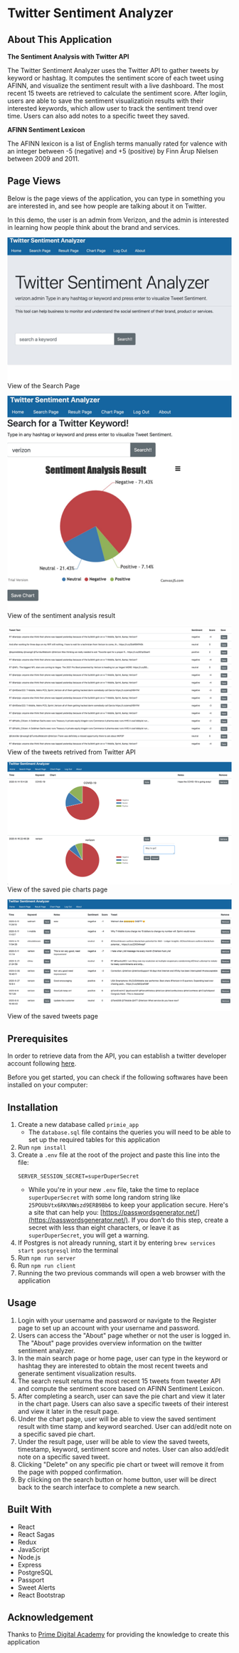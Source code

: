 # Twitter Sentiment Analyzer

## About This Application
**The Sentiment Analysis with Twitter API**

The Twitter Sentiment Analyzer uses the Twitter API to gather tweets by keyword or hashtag. It computes the sentiment score of each tweet using AFINN, and visualize the sentiment result with a live dashboard. The most recent 15 tweets are retrieved to calculate the sentiment score. After logiin, users are able to save the sentiment visualizatioin results with their interested keywords, which allow user to track the sentiment trend over time. Users can also add notes to a specific tweet they saved.

**AFINN Sentiment Lexicon**

The AFINN lexicon is a list of English terms manually rated for valence with an integer between -5 (negative) and +5 (positive) by Finn Årup Nielsen between 2009 and 2011. 

## Page Views

Below is the page views of the application, you can type in something you are interested in, and see how people are talking about it on Twitter. 

In this demo, the user is an admin from Verizon, and the admin is interested in learning how people think about the brand and services. 

![View of the Search Page](/public/images/TSA-search-page.jpg)
View of the Search Page

![View of the tweeter sentiment pie chart](/public/images/TSA-search-result-page1.jpg)
View of the sentiment analysis result

![View of the tweets of keyword searched](/public/images/TSA-search-result-page2.jpg)
View of the tweets retrived from Twitter API

![View of a Chart Page consisting of saved charts](/public/images/TSA-chart-page.jpg)
View of the saved pie charts page

![View of the saved Twitter page](/public/images/TSA-tweet-result-page.jpg)
View of the saved tweets page

## Prerequisites

In order to retrieve data from the API, you can establish a twitter developer account following [here](https://developer.twitter.com/en/apply-for-access). 

Before you get started, you can check if the following softwares have been installed on your computer:


## Installation

1. Create a new database called `primie_app`
    * The `database.sql` file contains the queries you will need to be able to set up the required tables for this application
2. Run `npm install`
3. Create a `.env` file at the root of the project and paste this line into the file:
    ```
    SERVER_SESSION_SECRET=superDuperSecret
    ```
    * While you're in your new `.env` file, take the time to replace `superDuperSecret` with some long random string like `25POUbVtx6RKVNWszd9ERB9Bb6` to keep your application secure. Here's a site that can help you: [https://passwordsgenerator.net/](https://passwordsgenerator.net/). If you don't do this step, create a secret with less than eight characters, or leave it as `superDuperSecret`, you will get a warning.
4. If Postgres is not already running, start it by entering `brew services start postgresql` into the terminal
5. Run `npm run server`
6. Run `npm run client`
7. Running the two previous commands will open a web browser with the application


## Usage

1. Login with your username and password or navigate to the Register page to set up an account with your username and password.
2. Users can access the "About" page whether or not the user is logged in. The "About" page provides overview information on the twitter sentiment analyzer.
3. In the main search page or home page, user can type in the keyword or hashtag they are interested to obtain the most recent tweets and generate sentiment visualization results.
4. The search result returns the most recent 15 tweets from tweeter API and compute the sentiment score based on AFINN Sentiment Lexicon.
5. After completing a search, user can save the pie chart and view it later in the chart page. Users can also save a specific tweets of their interest and view it later in the result page.
6. Under the chart page, user will be able to view the saved sentiment result with time stamp and keyword searched. User can add/edit note on a specific saved pie chart.
7. Under the result page, user will be able to view the saved tweets, timestamp, keyword, sentiment score and notes. User can also add/edit note on a specific saved tweet.
8. Clicking "Delete" on any specific pie chart or tweet will remove it from the page with popped confirmation.
9. By cliicking on the search button or home button, user will be direct back to the search interface to complete a new search. 



## Built With

* React
* React Sagas
* Redux
* JavaScript
* Node.js
* Express
* PostgreSQL
* Passport
* Sweet Alerts
* React Bootstrap

## Acknowledgement
Thanks to [Prime Digital Academy](https://www.primeacademy.io) for providing the knowledge to create this application
